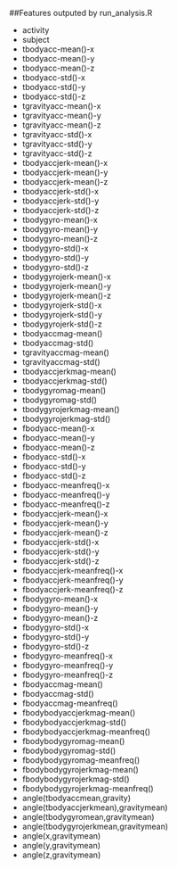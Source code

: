 ##Features outputed by run_analysis.R

* activity
* subject
* tbodyacc-mean()-x
* tbodyacc-mean()-y
* tbodyacc-mean()-z
* tbodyacc-std()-x
* tbodyacc-std()-y
* tbodyacc-std()-z
* tgravityacc-mean()-x
* tgravityacc-mean()-y
* tgravityacc-mean()-z
* tgravityacc-std()-x
* tgravityacc-std()-y
* tgravityacc-std()-z
* tbodyaccjerk-mean()-x
* tbodyaccjerk-mean()-y
* tbodyaccjerk-mean()-z
* tbodyaccjerk-std()-x
* tbodyaccjerk-std()-y
* tbodyaccjerk-std()-z
* tbodygyro-mean()-x
* tbodygyro-mean()-y
* tbodygyro-mean()-z
* tbodygyro-std()-x
* tbodygyro-std()-y
* tbodygyro-std()-z
* tbodygyrojerk-mean()-x
* tbodygyrojerk-mean()-y
* tbodygyrojerk-mean()-z
* tbodygyrojerk-std()-x
* tbodygyrojerk-std()-y
* tbodygyrojerk-std()-z
* tbodyaccmag-mean()
* tbodyaccmag-std()
* tgravityaccmag-mean()
* tgravityaccmag-std()
* tbodyaccjerkmag-mean()
* tbodyaccjerkmag-std()
* tbodygyromag-mean()
* tbodygyromag-std()
* tbodygyrojerkmag-mean()
* tbodygyrojerkmag-std()
* fbodyacc-mean()-x
* fbodyacc-mean()-y
* fbodyacc-mean()-z
* fbodyacc-std()-x
* fbodyacc-std()-y
* fbodyacc-std()-z
* fbodyacc-meanfreq()-x
* fbodyacc-meanfreq()-y
* fbodyacc-meanfreq()-z
* fbodyaccjerk-mean()-x
* fbodyaccjerk-mean()-y
* fbodyaccjerk-mean()-z
* fbodyaccjerk-std()-x
* fbodyaccjerk-std()-y
* fbodyaccjerk-std()-z
* fbodyaccjerk-meanfreq()-x
* fbodyaccjerk-meanfreq()-y
* fbodyaccjerk-meanfreq()-z
* fbodygyro-mean()-x
* fbodygyro-mean()-y
* fbodygyro-mean()-z
* fbodygyro-std()-x
* fbodygyro-std()-y
* fbodygyro-std()-z
* fbodygyro-meanfreq()-x
* fbodygyro-meanfreq()-y
* fbodygyro-meanfreq()-z
* fbodyaccmag-mean()
* fbodyaccmag-std()
* fbodyaccmag-meanfreq()
* fbodybodyaccjerkmag-mean()
* fbodybodyaccjerkmag-std()
* fbodybodyaccjerkmag-meanfreq()
* fbodybodygyromag-mean()
* fbodybodygyromag-std()
* fbodybodygyromag-meanfreq()
* fbodybodygyrojerkmag-mean()
* fbodybodygyrojerkmag-std()
* fbodybodygyrojerkmag-meanfreq()
* angle(tbodyaccmean,gravity)
* angle(tbodyaccjerkmean),gravitymean)
* angle(tbodygyromean,gravitymean)
* angle(tbodygyrojerkmean,gravitymean)
* angle(x,gravitymean)
* angle(y,gravitymean)
* angle(z,gravitymean)